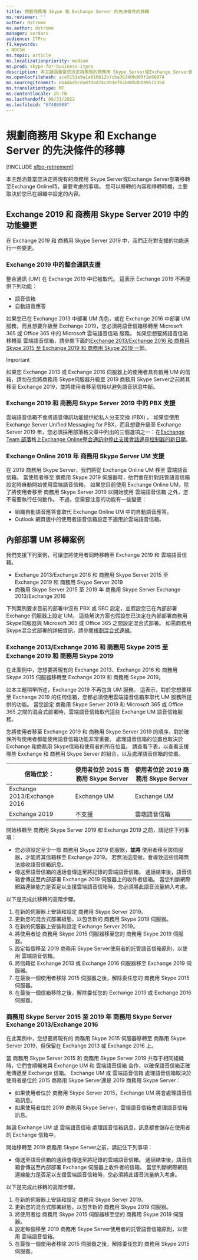 ```yaml
---
title: 規劃商務用 Skype 和 Exchange Server 的先決條件的移轉
ms.reviewer: ''
author: dstrome
ms.author: dstrome
manager: serdars
audience: ITPro
f1.keywords:
- NOCSH
ms.topic: article
ms.localizationpriority: medium
ms.prod: skype-for-business-itpro
description: 本主題涵蓋當您決定將現有的商務用 Skype Server或Exchange Server部署移轉至最新版本或商務用 Skype Online 或 Exchange Online 時，需要考慮的事項。
ms.openlocfilehash: ace5151a9a1a910b12b7cba36340bd00f2e96874
ms.sourcegitcommit: 6b4dad9cea8fdad74c493ef62b085dbb9957235d
ms.translationtype: MT
ms.contentlocale: zh-TW
ms.lasthandoff: 08/31/2022
ms.locfileid: "67486988"
---
```

# <a name="plan-for-skype-for-business-server-and-exchange-server-migration"></a>規劃商務用 Skype 和 Exchange Server 的先決條件的移轉

[!INCLUDE [sfbo-retirement](../../Hub/includes/sfbo-retirement.md)]

本主題涵蓋當您決定將現有的商務用 Skype Server或Exchange Server部署移轉至Exchange Online時，需要考慮的事項。 您可以移轉的內容和移轉時機，主要取決於您已在組織中設定的內容。

## <a name="feature-changes-in-exchange-2019-and-skype-for-business-server-2019"></a>Exchange 2019 和 商務用 Skype Server 2019 中的功能變更

在 Exchange 2019 和 商務用 Skype Server 2019 中，我們正在對支援的功能進行一些變更。

### <a name="unified-messaging-support-in-exchange-2019"></a>Exchange 2019 中的整合通訊支援

整合通訊 (UM) 在 Exchange 2019 中已被取代。 這表示 Exchange 2019 不再提供下列功能：

- 語音信箱
- 自動語音應答

如果您已在 Exchange 2013 中部署 UM 角色，或在 Exchange 2016 中部署 UM 服務，而且想要升級至 Exchange 2019，您必須將語音信箱移轉至 Microsoft 365 或 Office 365 中的 Microsoft 雲端語音信箱 服務。 如果您想要將語音信箱移轉至 雲端語音信箱，請參閱下面的[Exchange 2013/Exchange 2016 和 商務用 Skype 2015 至 Exchange 2019 和 商務用 Skype 2019 一](#exchange-2013exchange-2016-and-skype-for-business-2015-to-exchange-2019-and-skype-for-business-2019)節。
> [!IMPORTANT]
> 如果您 Exchange 2013 或 Exchange 2016 伺服器上的使用者具有啟用 UM 的信箱，請勿在您將商務用 Skype伺服器升級至 2019 商務用 Skype Server之前將其移至 Exchange 2019，並將使用者移至信箱以避免語音訊息中斷。

### <a name="pbx-support-in-exchange-2019-and-skype-for-business-server-2019"></a>Exchange 2019 和 商務用 Skype Server 2019 中的 PBX 支援

雲端語音信箱不會將語音傳訊功能提供給私人分支交換 (PBX) 。 如果您使用 Exchange Server Unified Messaging for PBX，而且想要升級至 Exchange Server 2019 年，您必須採用部落格文章中列出的三個選項之一：在[Exchange Team 部落](https://blogs.technet.microsoft.com/exchange/)格上[Exchange Online整合通訊中停止支援會話邊界控制器的新日期](https://blogs.technet.microsoft.com/exchange/2018/04/24/new-date-for-discontinuation-of-support-for-session-border-controllers-in-exchange-online-unified-messaging/)。

### <a name="exchange-online-um-support-in-skype-for-business-server-2019"></a>Exchange Online 2019 年 商務用 Skype Server UM 支援

在 2019 商務用 Skype Server，我們將從 Exchange Online UM 移至 雲端語音信箱。 當使用者移至 商務用 Skype 2019 伺服器時，他們會在針對託管語音信箱設定時自動開始使用雲端語音信箱。 如果您目前使用 Exchange Online UM，除了將使用者移至 商務用 Skype Server 2019 以開始使用 雲端語音信箱 之外，您不需要執行任何動作。 不過，您需要注意的功能有一些變更：

- 組織自動語音應答會取代 Exchange Online UM 中的自動語音應答。
- Outlook 網頁版中的使用者語音信箱設定不適用於雲端語音信箱。

## <a name="on-premises-um-migration-scenarios"></a>內部部署 UM 移轉案例

我們支援下列案例，可讓您將使用者同時移轉至 Exchange 2019 和 雲端語音信箱。

- Exchange 2013/Exchange 2016 和 商務用 Skype Server 2015 至 Exchange 2019 和 商務用 Skype Server 2019
- 商務用 Skype Server 2015 至 2019 年 商務用 Skype Server Exchange 2013/Exchange 2016

下列案例要求目前的部署中沒有 PBX 或 SBC 設定，並假設您已在內部部署 Exchange 伺服器上設定 UM。 這些解決方案也假設您已決定在內部部署商務用 Skype伺服器與 Microsoft 365 或 Office 365 之間設定混合式部署。 如需商務用 Skype混合式部署的詳細資訊，請參閱[規劃混合式連線](plan-hybrid-connectivity.md)。

### <a name="exchange-2013exchange-2016-and-skype-for-business-2015-to-exchange-2019-and-skype-for-business-2019"></a>Exchange 2013/Exchange 2016 和 商務用 Skype 2015 至 Exchange 2019 和 商務用 Skype 2019

在此案例中，您想要將現有的 Exchange 2013、Exchange 2016 和 商務用 Skype 2015 伺服器移轉至 Exchange 2019 和 商務用 Skype 2019。

如本主題稍早所述，Exchange 2019 不再包含 UM 服務。 這表示，對於您想要移至 Exchange 2019 的任何信箱，您都必須使用雲端語音信箱來取代 UM 服務所提供的功能。 當您設定 商務用 Skype Server 2019 和 Microsoft 365 或 Office 365 之間的混合式部署時，雲端語音信箱取代這些 Exchange UM 語音信箱服務。

您將使用者移至 Exchange 2019 和 商務用 Skype Server 2019 的順序，對於確保所有使用者都能使用語音信箱功能非常重要。 處理語音信箱的位置也取決於 Exchange 和商務用 Skype信箱和使用者的所在位置。 請查看下表，以查看支援哪些 Exchange 和 商務用 Skype Server 的組合，以及處理語音信箱的位置。

| 信箱位於：            | 使用者位於 2015 商務用 Skype Server | 使用者位於 2019 商務用 Skype Server  |
|--------------------------------|-----------------------------------------|------------------------------------------|
| Exchange 2013/Exchange 2016    | Exchange UM                             | Exchange UM                              |
| Exchange 2019                  | 不支援                           | 雲端語音信箱                          |

開始移轉至 商務用 Skype Server 2019 和 Exchange 2019 之前，請記住下列事項：

- 您必須設定至少一部 商務用 Skype 2019 伺服器，**並將** 使用者移至該伺服器，才能將其信箱移至 Exchange 2019。 若無法這麼做，會導致這些信箱無法接收語音信箱訊息。
- 傳送至語音信箱的通話會傳送至將記錄的雲端語音信箱。 通話結束後，語音信箱會傳送至內部部署 Exchange 2019 伺服器上的收件者信箱。 當您判斷網際網路連線能力是否足以支援雲端語音信箱時，您必須將此語音流量納入考慮。

以下是完成此移轉的高階步驟。

1. 在新的伺服器上安裝和設定 商務用 Skype Server 2019。
2. 更新您的混合式部署組態，以包含新的 商務用 Skype 2019 伺服器。
3. 在新的伺服器上安裝和設定 Exchange Server 2019。
4. 將使用者從 商務用 Skype 2015 伺服器移至您的 商務用 Skype 2019 伺服器。
5. 設定每個移至 2019 商務用 Skype Server使用者的託管語音信箱原則，以使用 雲端語音信箱。
6. 將信箱從 Exchange 2013 或 Exchange 2016 伺服器移至 Exchange 2019 伺服器。
7. 在最後一個使用者移除 2015 伺服器之後，解除委任您的 商務用 Skype 2015 伺服器。
8. 在最後一個信箱移除之後，解除委任您的 Exchange 2013 或 Exchange 2016 伺服器。


### <a name="skype-for-business-server-2015-to-skype-for-business-server-2019-with-exchange-2013exchange-2016"></a>商務用 Skype Server 2015 至 2019 年 商務用 Skype Server Exchange 2013/Exchange 2016

在此案例中，您想要將現有的 商務用 Skype 2015 伺服器移轉至 商務用 Skype Server 2019，但保留在 Exchange 2013 或 Exchange 2016 上。

當 商務用 Skype Server 2015 和 商務用 Skype Server 2019 共存于相同組織時，它們會順暢地與 Exchange UM 和 雲端語音信箱 合作，以確保語音信箱正確地傳遞至 Exchange 信箱。 Exchange UM 或 雲端語音信箱 處理語音信箱取決於使用者是位於 2015 商務用 Skype Server還是 2019 商務用 Skype Server：

- 如果使用者位於 商務用 Skype Server 2015，Exchange UM 將會處理語音信箱訊息。
- 如果使用者位於 2019 商務用 Skype Server，雲端語音信箱會處理語音信箱訊息。

無論 Exchange UM 或 雲端語音信箱 處理語音信箱訊息，訊息都會儲存在使用者的 Exchange 信箱中。

開始移轉至 2019 商務用 Skype Server之前，請記住下列事項：

- 傳送至語音信箱的通話會傳送至將記錄的雲端語音信箱。 通話結束後，語音信箱會傳送至內部部署 Exchange 伺服器上收件者的信箱。 當您判斷網際網路連線能力是否足以支援雲端語音信箱時，您必須將此語音流量納入考慮。

以下是完成此移轉的高階步驟。

1. 在新的伺服器上安裝和設定 商務用 Skype Server 2019。
2. 更新您的混合式部署組態，以包含新的 商務用 Skype 2019 伺服器。
3. 將使用者從 商務用 Skype 2015 伺服器移至您的 商務用 Skype 2019 伺服器。
4. 設定每個移至 2019 商務用 Skype Server使用者的託管語音信箱原則，以使用 雲端語音信箱。
5. 在最後一個使用者移除 2015 伺服器之後，解除委任您的 商務用 Skype 2015 伺服器。

